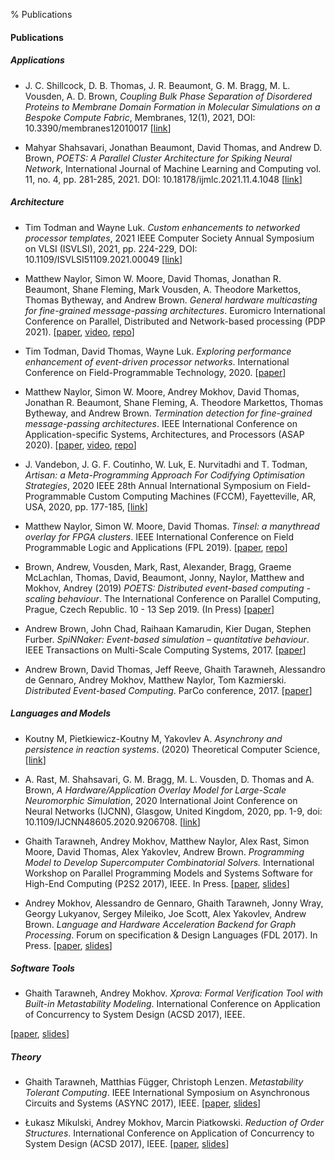 % Publications

#### Publications

##### Applications

* J. C. Shillcock, D. B. Thomas, J. R. Beaumont, G. M. Bragg, M. L. Vousden, A. D. Brown, <i>Coupling Bulk Phase Separation of Disordered Proteins to Membrane Domain Formation in Molecular Simulations on a Bespoke Compute Fabric</i>, Membranes, 12(1), 2021, DOI: 10.3390/membranes12010017
[[link](https://www.mdpi.com/2077-0375/12/1/17)]

* Mahyar Shahsavari, Jonathan Beaumont, David Thomas, and Andrew D. Brown, <i>POETS: A Parallel Cluster Architecture for Spiking Neural Network</i>, International Journal of Machine Learning and Computing vol. 11, no. 4, pp. 281-285, 2021. DOI: 10.18178/ijmlc.2021.11.4.1048 [[link](http://www.ijmlc.org/index.php?m=content&c=index&a=show&catid=115&id=1233)]

##### Architecture

* Tim Todman and Wayne Luk. <i>Custom enhancements to networked processor templates</i>, 2021 IEEE Computer Society Annual Symposium on VLSI (ISVLSI), 2021, pp. 224-229, DOI: 10.1109/ISVLSI51109.2021.00049 [[link](https://doi.org/10.1109/ISVLSI51109.2021.00049)]

* Matthew Naylor, Simon W. Moore, David Thomas,
Jonathan R. Beaumont, Shane Fleming, Mark Vousden, A. Theodore
Markettos, Thomas Bytheway, and Andrew Brown. <i>General hardware
multicasting for fine-grained message-passing architectures</i>.
Euromicro International Conference on Parallel, Distributed and
Network-based processing (PDP 2021).
[[paper](https://www.repository.cam.ac.uk/handle/1810/317181),
[video](https://sms.cam.ac.uk/media/3426946),
[repo](https://github.com/POETSII/tinsel/)]

* Tim Todman, David Thomas, Wayne Luk.
<i>Exploring performance enhancement of event-driven processor networks</i>.
International Conference on Field-Programmable Technology, 2020.
[[paper](https://poets-project.org/download/2020008330.pdf)]

* Matthew Naylor, Simon W. Moore, Andrey Mokhov, David Thomas,
Jonathan R. Beaumont, Shane Fleming, A. Theodore Markettos, Thomas
Bytheway, and Andrew Brown. <i>Termination detection for fine-grained
message-passing architectures</i>. IEEE International Conference on 
Application-specific Systems, Architectures, and Processors (ASAP 2020).
[[paper](https://www.repository.cam.ac.uk/handle/1810/307470),
[video](https://sms.cam.ac.uk/media/3258486),
[repo](https://github.com/POETSII/tinsel/)]

* J. Vandebon, J. G. F. Coutinho, W. Luk, E. Nurvitadhi and T. Todman, <i>Artisan: a Meta-Programming Approach For Codifying Optimisation Strategies</i>, 2020 IEEE 28th Annual International Symposium on Field-Programmable Custom Computing Machines (FCCM), Fayetteville, AR, USA, 2020, pp. 177-185, [[link](https://ieeexplore.ieee.org/document/9114583)]

* Matthew Naylor, Simon W. Moore, David Thomas. <i>Tinsel: a manythread
overlay for FPGA clusters</i>. IEEE International Conference on Field
Programmable Logic and Applications (FPL 2019).
[[paper](https://www.repository.cam.ac.uk/handle/1810/294801),
[repo](https://github.com/POETSII/tinsel/)]

* Brown, Andrew, Vousden, Mark, Rast, Alexander, Bragg, Graeme McLachlan, Thomas, David, Beaumont, Jonny, Naylor, Matthew and Mokhov, Andrey (2019) _POETS: Distributed event-based computing - scaling behaviour_. The International Conference on Parallel Computing, Prague, Czech Republic. 10 - 13 Sep 2019. (In Press) [[paper](https://eprints.soton.ac.uk/432964/)]

* Andrew Brown, John Chad, Raihaan Kamarudin, Kier Dugan, Stephen Furber.
<i>SpiNNaker: Event-based simulation &ndash; quantitative behaviour</i>. IEEE
Transactions on Multi-Scale Computing Systems, 2017. 
[[paper](https://poets-project.org/download/spinnaker-tmscs-2017.pdf)]

* Andrew Brown, David Thomas, Jeff Reeve, Ghaith Tarawneh, Alessandro de Gennaro, Andrey Mokhov, Matthew Naylor, Tom Kazmierski. <i>Distributed Event-based Computing</i>. ParCo conference, 2017. 
[[paper](https://github.com/tuura/papers/blob/master/parco-2017/distributed-event-based-computing.pdf)]


##### Languages and Models

* Koutny M, Pietkiewicz-Koutny M, Yakovlev A. <i>Asynchrony and persistence in reaction systems</i>. (2020) Theoretical Computer Science, [[link](https://www.sciencedirect.com/science/article/abs/pii/S0304397520306873)]

* A. Rast, M. Shahsavari, G. M. Bragg, M. L. Vousden, D. Thomas and A. Brown, <i>A Hardware/Application Overlay Model for Large-Scale Neuromorphic Simulation</i>, 2020 International Joint Conference on Neural Networks (IJCNN), Glasgow, United Kingdom, 2020, pp. 1-9, doi: 10.1109/IJCNN48605.2020.9206708. [[link](https://ieeexplore.ieee.org/abstract/document/9206708)]

* Ghaith Tarawneh, Andrey Mokhov, Matthew Naylor, Alex Rast, Simon Moore, David Thomas, Alex Yakovlev, Andrew Brown. _Programming Model to Develop Supercomputer Combinatorial Solvers._ International Workshop on Parallel Programming Models and Systems Software for High-End Computing (P2S2 2017), IEEE. In Press.
[[paper](https://poets-project.org/download/PID4870395.pdf),
[slides](https://black-extruder.net/talks/p2s2_2017)]

* Andrey Mokhov, Alessandro de Gennaro, Ghaith Tarawneh, Jonny Wray, Georgy Lukyanov, Sergey Mileiko, Joe Scott, Alex Yakovlev, Andrew Brown. _Language and Hardware Acceleration Backend for Graph Processing_. Forum on specification & Design Languages (FDL 2017). In Press.
[[paper](https://github.com/tuura/papers/blob/master/fdl-2017/graphs-on-fpga.pdf),
[slides](https://github.com/tuura/papers/blob/master/fdl-2017/graphs-on-fpga-slides.pdf)]

##### Software Tools

* <p>Ghaith Tarawneh, Andrey Mokhov. <i>Xprova: Formal Verification Tool with Built-in Metastability Modeling</i>. International Conference on Application of Concurrency to System Design (ACSD 2017), IEEE.
[[paper](https://poets-project.org/download/PID4760069.pdf),
[slides](https://black-extruder.net/talks/acsd_2017)]
</p>

<!-- Note: the <p> and <i> tags above is workaround for a bug in pandoc.
If more items are added to the list then they can be removed. -->

##### Theory

* Ghaith Tarawneh, Matthias Függer, Christoph Lenzen. _Metastability Tolerant Computing_. IEEE International Symposium on Asynchronous Circuits and Systems (ASYNC 2017), IEEE.
[[paper](https://poets-project.org/download/PID4691439.pdf),
[slides](https://black-extruder.net/talks/async_2017)]

* Łukasz Mikulski, Andrey Mokhov, Marcin Piatkowski. _Reduction of Order Structures_. International Conference on Application of Concurrency to System Design (ACSD 2017), IEEE. 
[[paper](https://github.com/tuura/papers/blob/master/acsd-2017/order-structures.pdf),
[slides](https://github.com/tuura/papers/blob/master/acsd-2017/order-structures-slides.pdf)]
